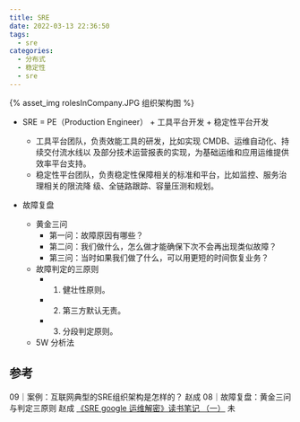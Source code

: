 ```yaml
---
title: SRE
date: 2022-03-13 22:36:50
tags: 
  - sre
categories:
  - 分布式
  - 稳定性
  - sre
---
```


<p></p>
<!-- more -->

{% asset_img rolesInCompany.JPG 组织架构图 %} 

+ SRE = PE（Production Engineer） + 工具平台开发 + 稳定性平台开发
  + 工具平台团队，负责效能工具的研发，比如实现 CMDB、运维自动化、持续交付流水线以
及部分技术运营报表的实现，为基础运维和应用运维提供效率平台支持。
  + 稳定性平台团队，负责稳定性保障相关的标准和平台，比如监控、服务治理相关的限流降
级、全链路跟踪、容量压测和规划。

+ 故障复盘
  + 黄金三问
    - 第一问：故障原因有哪些？
    - 第二问：我们做什么，怎么做才能确保下次不会再出现类似故障？
    - 第三问：当时如果我们做了什么，可以用更短的时间恢复业务？
  + 故障判定的三原则
    + 1. 健壮性原则。
    + 2. 第三方默认无责。  
    + 3. 分段判定原则。
  + 5W 分析法

## 参考
09｜案例：互联网典型的SRE组织架构是怎样的？ 赵成
08｜故障复盘：黄金三问与判定三原则  赵成
[《SRE google 运维解密》读书笔记 （一）](https://cloud.tencent.com/developer/article/2010397) 未
